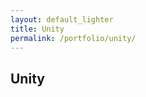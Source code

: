```yaml
---
layout: default_lighter
title: Unity
permalink: /portfolio/unity/
---
```


<main id="main">
	<section class="content conteiner-half">
		<div class="conteiner">
			<h1>Unity</h1>
			<!-- <p>Grendene is a Brazilian company manufacturing shoes whose majority shareholder is Alexandre Grendene Bartelle and in 2013 was the largest exporter of footwear in Brazil.</p> -->
		</div>
	</section>
	<section class="content">
		<div class="conteiner">
			<!-- <h2>The Project</h2> -->
			<!-- <p><strong>Roles:</strong> UI Design and Front-End.</p> -->
			<!-- <p>This project was made with Stylus, Cake and NodeJS</p> -->
			<div class="box alt">
				<div class="row 50% uniform">
					<img src="{{ site.url }}images/Registration.jpg" alt="" />
				</div>
			</div>
			<div class="box alt">
				<div class="row 50% uniform">
					<img src="{{ site.url }}images/ConfirmEmailAddress.jpg" alt="" />
				</div>
			</div>
			<div class="box alt">
				<div class="row 50% uniform">
					<img src="{{ site.url }}images/EmailConfirmation.jpg" alt="" />
				</div>
			</div>
			<div class="box alt">
				<div class="row 50% uniform">
					<img src="{{ site.url }}images/UnityDashboard.jpg" alt="" />
				</div>
			</div>
			<div class="box alt">
				<div class="row 50% uniform">
					<img src="{{ site.url }}images/UnityCreatingProject.jpg" alt="" />
				</div>
			</div>
			<div class="box alt">
				<div class="row 50% uniform">
					<img src="{{ site.url }}images/UnityProjectDashboard.jpg" alt="" />
				</div>
			</div>
			<div class="box alt">
				<div class="row 50% uniform">
					<img src="{{ site.url }}images/UnityAds.jpg" alt="" />
				</div>
			</div>
			<div class="box alt">
				<div class="row 50% uniform">
					<img src="{{ site.url }}images/UnityAdsDashboard-Integration.jpg" alt="" />
				</div>
			</div>
			<div class="box alt">
				<div class="row 50% uniform">
					<img src="{{ site.url }}images/UnityAdsDashboard-Statistics.jpg" alt="" />
				</div>
			</div>
			<div class="box alt">
				<div class="row 50% uniform">
					<img src="{{ site.url }}images/UnityDashboardFilled.jpg" alt="" />
				</div>
			</div>
			<!-- <p><a href="http://www.grendenekids.com.br" target="_blank" class="button special">View Website</a></p> -->
		</div>
	</section>
</main>